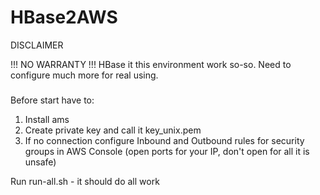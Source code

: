 # HBase2AWS

DISCLAIMER

!!! NO WARRANTY !!!
HBase it this environment work so-so. 
Need to configure much more for real using.

###

Before start have to:
1. Install ams
2. Create private key and call it key_unix.pem
3. If no connection configure Inbound and Outbound rules for security groups in AWS Console (open ports for your IP, don't open for all it is unsafe)

Run run-all.sh - it should do all work
